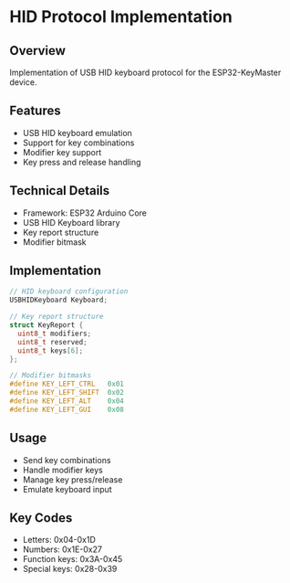 # HID Protocol Implementation

## Overview
Implementation of USB HID keyboard protocol for the ESP32-KeyMaster device.

## Features
- USB HID keyboard emulation
- Support for key combinations
- Modifier key support
- Key press and release handling

## Technical Details
- Framework: ESP32 Arduino Core
- USB HID Keyboard library
- Key report structure
- Modifier bitmask

## Implementation
```cpp
// HID keyboard configuration
USBHIDKeyboard Keyboard;

// Key report structure
struct KeyReport {
  uint8_t modifiers;
  uint8_t reserved;
  uint8_t keys[6];
};

// Modifier bitmasks
#define KEY_LEFT_CTRL   0x01
#define KEY_LEFT_SHIFT  0x02
#define KEY_LEFT_ALT    0x04
#define KEY_LEFT_GUI    0x08
```

## Usage
- Send key combinations
- Handle modifier keys
- Manage key press/release
- Emulate keyboard input

## Key Codes
- Letters: 0x04-0x1D
- Numbers: 0x1E-0x27
- Function keys: 0x3A-0x45
- Special keys: 0x28-0x39 